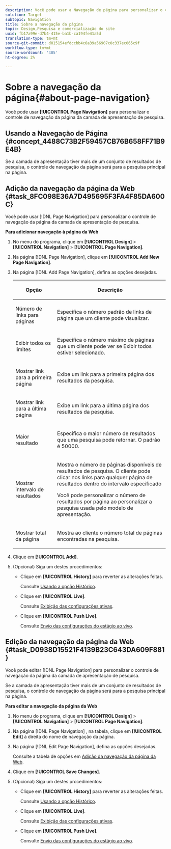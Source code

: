 ```yaml
---
description: Você pode usar a Navegação de página para personalizar o controle de navegação da página da camada de apresentação de pesquisa.
solution: Target
subtopic: Navigation
title: Sobre a navegação da página
topic: Design,Pesquisa e comercialização do site
uuid: fb17a99e-d7b4-415e-ba1b-ca194fe41a5d
translation-type: tm+mt
source-git-commit: d015154efdccbb4c6a39a56907c0c337ec065c9f
workflow-type: tm+mt
source-wordcount: '405'
ht-degree: 2%

---
```



# Sobre a navegação da página{#about-page-navigation}

Você pode usar **[!UICONTROL Page Navigation]** para personalizar o controle de navegação da página da camada de apresentação de pesquisa.

## Usando a Navegação de Página {#concept_4488C73B2F59457CB76B658FF71B9E4B}

Se a camada de apresentação tiver mais de um conjunto de resultados de pesquisa, o controle de navegação da página será para a pesquisa principal na página.

## Adição da navegação da página da Web {#task_8FC098E36A7D495695F3FA4F85DA600C}

Você pode usar [!DNL Page Navigation] para personalizar o controle de navegação da página da camada de apresentação de pesquisa.

<!-- 

t_configuring_web_page_navigation.xml

 -->

**Para adicionar navegação à página da Web**

1. No menu do programa, clique em **[!UICONTROL Design]** > **[!UICONTROL Navigation]** > **[!UICONTROL Page Navigation]**.
1. Na página [!DNL Page Navigation], clique em **[!UICONTROL Add New Page Navigation]**.
1. Na página [!DNL Add Page Navigation], defina as opções desejadas.

   <!-- 
   r_page_navigation_options.xml
   -->

   <table> 
    <thead> 
      <tr> 
      <th colname="col1" class="entry"> <p>Opção </p> </th> 
      <th colname="col2" class="entry"> <p>Descrição </p> </th> 
      </tr> 
    </thead>
    <tbody> 
      <tr> 
      <td colname="col1"> <p>Número de links para páginas </p> </td> 
      <td colname="col2"> <p> Especifica o número padrão de links de página que um cliente pode visualizar. </p> </td> 
      </tr> 
      <tr> 
      <td colname="col1"> <p>Exibir todos os limites </p> </td> 
      <td colname="col2"> <p>Especifica o número máximo de páginas que um cliente pode ver se <span class="uicontrol"> Exibir todos</span> estiver selecionado. </p> </td> 
      </tr> 
      <tr> 
      <td colname="col1"> <p>Mostrar link para a primeira página </p> </td> 
      <td colname="col2"> <p>Exibe um link para a primeira página dos resultados da pesquisa. </p> </td> 
      </tr> 
      <tr> 
      <td colname="col1"> <p>Mostrar link para a última página </p> </td> 
      <td colname="col2"> <p> Exibe um link para a última página dos resultados da pesquisa. </p> </td> 
      </tr> 
      <tr> 
      <td colname="col1"> <p>Maior resultado </p> </td> 
      <td colname="col2"> <p>Especifica o maior número de resultados que uma pesquisa pode retornar. O padrão é 50000. </p> </td> 
      </tr> 
      <tr> 
      <td colname="col1"> <p>Mostrar intervalo de resultados </p> </td> 
      <td colname="col2"> <p>Mostra o número de páginas disponíveis de resultados de pesquisa. O cliente pode clicar nos links para qualquer página de resultados dentro do intervalo especificado </p> <p> Você pode personalizar o número de resultados por página ao personalizar a pesquisa usada pelo modelo de apresentação. </p> </td> 
      </tr> 
      <tr> 
      <td colname="col1"> <p>Mostrar total da página </p> </td> 
      <td colname="col2"> <p>Mostra ao cliente o número total de páginas encontradas na pesquisa. </p> </td> 
      </tr> 
    </tbody> 
    </table>

1. Clique em **[!UICONTROL Add]**.
1. (Opcional) Siga um destes procedimentos:

   * Clique em **[!UICONTROL History]** para reverter as alterações feitas.

      Consulte [Usando a opção Histórico](../t-using-the-history-option.md#task_70DD3F87A67242BBBD2CB27156F43002).

   * Clique em **[!UICONTROL Live]**.

      Consulte [Exibição das configurações ativas](../c-about-staging.md#task_401A0EBDB5DB4D4CA933CBA7BECDC10F).

   * Clique em **[!UICONTROL Push Live]**.

      Consulte [Envio das configurações do estágio ao vivo](../c-about-staging.md#task_44306783B4C0408AAA58B471DAF2D9A4).

## Edição da navegação da página da Web {#task_D0938D15521F4139B23C643DA609F881}

Você pode editar [!DNL Page Navigation] para personalizar o controle de navegação da página da camada de apresentação de pesquisa.

<!-- 

t_editing_web_page_navigation.xml

 -->

Se a camada de apresentação tiver mais de um conjunto de resultados de pesquisa, o controle de navegação da página será para a pesquisa principal na página.

**Para editar a navegação da página da Web**

1. No menu do programa, clique em **[!UICONTROL Design]** > **[!UICONTROL Navigation]** > **[!UICONTROL Page Navigation]**.
1. Na página [!DNL Page Navigation] , na tabela, clique em **[!UICONTROL Edit]** à direita do nome de navegação da página.
1. Na página [!DNL Edit Page Navigation], defina as opções desejadas.

   Consulte a tabela de opções em [Adição da navegação da página da Web](../c-about-design-menu/c-about-page-navigation.md#task_8FC098E36A7D495695F3FA4F85DA600C).
1. Clique em **[!UICONTROL Save Changes]**.
1. (Opcional) Siga um destes procedimentos:

   * Clique em **[!UICONTROL History]** para reverter as alterações feitas.

      Consulte [Usando a opção Histórico](../t-using-the-history-option.md#task_70DD3F87A67242BBBD2CB27156F43002).

   * Clique em **[!UICONTROL Live]**.

      Consulte [Exibição das configurações ativas](../c-about-staging.md#task_401A0EBDB5DB4D4CA933CBA7BECDC10F).

   * Clique em **[!UICONTROL Push Live]**.

      Consulte [Envio das configurações do estágio ao vivo](../c-about-staging.md#task_44306783B4C0408AAA58B471DAF2D9A4).

